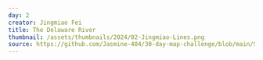 ```yaml
---
day: 2
creator: Jingmiao Fei
title: The Delaware River
thumbnail: /assets/thumbnails/2024/02-Jingmiao-Lines.png
source: https://github.com/Jasmine-404/30-day-map-challenge/blob/main/Scripts/02%20line.R  # Add a link to your source code here
---
```


